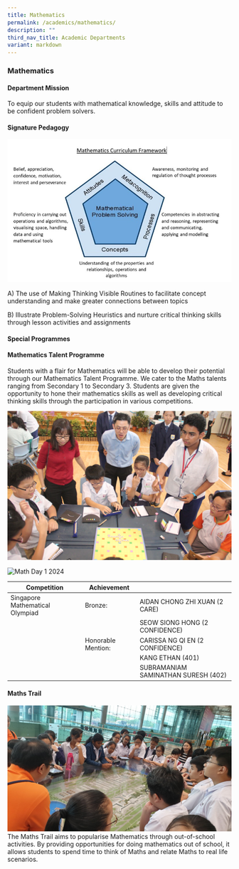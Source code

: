 ```yaml
---
title: Mathematics
permalink: /academics/mathematics/
description: ""
third_nav_title: Academic Departments
variant: markdown
---
```

### Mathematics

#### Department Mission

To equip our students with mathematical knowledge, skills and attitude to be confident problem solvers.

#### Signature Pedagogy


![Mathematics Framework ](/images/Mathematics_Framework.jpg)



A) The use of Making Thinking Visible&nbsp;Routines to facilitate concept understanding and make greater connections between topics  

B) Illustrate Problem-Solving Heuristics and nurture critical thinking skills through lesson activities and assignments

#### Special Programmes

#### Mathematics Talent Programme

Students with a flair for Mathematics will be able to develop their potential through our Mathematics Talent Programme. We cater to the Maths talents ranging from Secondary 1 to Secondary 3. Students are given the opportunity to hone their mathematics skills as well as developing critical thinking skills through the participation in various competitions.<br>


![Arithmetiq](/images/IMG_0427.jpg)


![Math Day 1 2024](/images/Math_Day_1_2024.jpg)


| Competition | Achievement |  |
| -------- | -------- | -------- |
| Singapore Mathematical Olympiad  | Bronze:     | AIDAN CHONG ZHI XUAN (2 CARE)|
|      |      | SEOW SIONG HONG (2 CONFIDENCE)|
|     | Honorable Mention:| CARISSA NG QI EN (2 CONFIDENCE) |
|     |      |        KANG ETHAN (401) |
|     |      |         SUBRAMANIAM SAMINATHAN SURESH (402) |




#### Maths Trail

 <img src="/images/math2.png" style="100%"> <br>
The Maths Trail aims to popularise Mathematics through out-of-school activities. By providing opportunities for doing mathematics out of school, it allows students to spend time to think of Maths and relate Maths to real life scenarios.<br>
